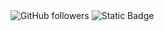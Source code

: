 <img alt="GitHub followers" src="https://img.shields.io/github/followers/:user">
<img alt="Static Badge" src="https://img.shields.io/badge/:badgeContent">
